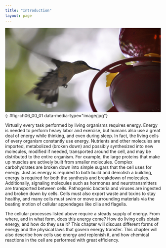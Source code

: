 ```yaml
---
title: "Introduction"
layout: page
---
```



<?cnx.eoc class="summary" title="Sections Summary"?>

<?cnx.eoc class="art-exercise" title="Art Connections"?>

<?cnx.eoc class="multiple-choice" title="Multiple Choice"?>

<?cnx.eoc class="free-response" title="Free Response"?>

 ![In this photo, a hummingbird drinks from a feeder.](../resources/Figure_06_00_01.jpg "A hummingbird needs energy to maintain prolonged periods of flight. The bird obtains its energy from taking in food and transforming the nutrients into energy through a series of biochemical reactions. The flight muscles in birds are extremely efficient in energy production. (credit: modification of work by Cory Zanker)"){: #fig-ch06_00_01 data-media-type="image/jpg"}

Virtually every task performed by living organisms requires energy. Energy is needed to perform heavy labor and exercise, but humans also use a great deal of energy while thinking, and even during sleep. In fact, the living cells of every organism constantly use energy. Nutrients and other molecules are imported, metabolized (broken down) and possibly synthesized into new molecules, modified if needed, transported around the cell, and may be distributed to the entire organism. For example, the large proteins that make up muscles are actively built from smaller molecules. Complex carbohydrates are broken down into simple sugars that the cell uses for energy. Just as energy is required to both build and demolish a building, energy is required for both the synthesis and breakdown of molecules. Additionally, signaling molecules such as hormones and neurotransmitters are transported between cells. Pathogenic bacteria and viruses are ingested and broken down by cells. Cells must also export waste and toxins to stay healthy, and many cells must swim or move surrounding materials via the beating motion of cellular appendages like cilia and flagella.

The cellular processes listed above require a steady supply of energy. From where, and in what form, does this energy come? How do living cells obtain energy, and how do they use it? This chapter will discuss different forms of energy and the physical laws that govern energy transfer. This chapter will also describe how cells use energy and replenish it, and how chemical reactions in the cell are performed with great efficiency.

